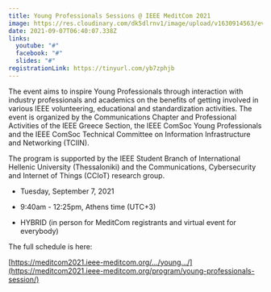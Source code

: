 ```yaml
---
title: Young Professionals Sessions @ IEEE MeditCom 2021
image: https://res.cloudinary.com/dk5dlrnv1/image/upload/v1630914563/events/MeditCom-Logo_sevap3.png
date: 2021-09-07T06:40:07.338Z
links:
  youtube: "#"
  facebook: "#"
  slides: "#"
registrationLink: https://tinyurl.com/yb7zphjb
---
```

The event aims to inspire Young Professionals through interaction with industry professionals and academics on the benefits of getting involved in various IEEE volunteering, educational and standardization activities. The event is organized by the Communications Chapter and Professional Activities of the IEEE Greece Section, the IEEE ComSoc Young Professionals and the IEEE ComSoc Technical Committee on Information Infrastructure and Networking (TCIIN).  

The program is supported by the IEEE Student Branch of International Hellenic University (Thessaloniki) and the Communications, Cybersecurity and Internet of Things (CCIoT) research group.  


- Tuesday, September 7, 2021

- 9:40am - 12:25pm, Athens time (UTC+3)

- HYBRID (in person for MeditCom registrants and virtual event for everybody)

The full schedule is here:

[https://meditcom2021.ieee-meditcom.org/.../young.../](https://meditcom2021.ieee-meditcom.org/program/young-professionals-session/)
